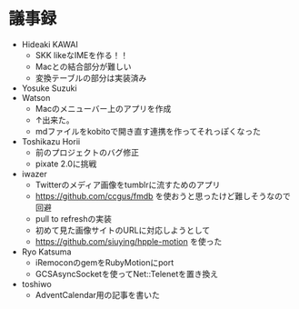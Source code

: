 # 議事録

* Hideaki KAWAI
  * SKK likeなIMEを作る！！
  * Macとの結合部分が難しい
  * 変換テーブルの部分は実装済み
* Yosuke Suzuki
* Watson
  * Macのメニューバー上のアプリを作成
  * ↑出来た。
  * mdファイルをkobitoで開き直す連携を作ってそれっぽくなった
* Toshikazu Horii
  * 前のプロジェクトのバグ修正
  * pixate 2.0に挑戦
* iwazer
  * Twitterのメディア画像をtumblrに流すためのアプリ
  * https://github.com/ccgus/fmdb を使おうと思ったけど難しそうなので回避
  * pull to refreshの実装
  * 初めて見た画像サイトのURLに対応しようとして
  * https://github.com/siuying/hpple-motion を使った
* Ryo Katsuma
  * iRemoconのgemをRubyMotionにport
  * GCSAsyncSocketを使ってNet::Telenetを置き換え
* toshiwo
  * AdventCalendar用の記事を書いた

